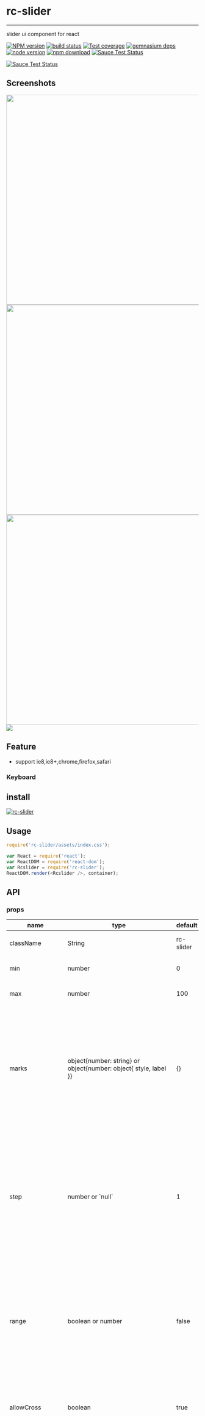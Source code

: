 # rc-slider
---

slider ui component for react

[![NPM version][npm-image]][npm-url]
[![build status][travis-image]][travis-url]
[![Test coverage][coveralls-image]][coveralls-url]
[![gemnasium deps][gemnasium-image]][gemnasium-url]
[![node version][node-image]][node-url]
[![npm download][download-image]][download-url]
[![Sauce Test Status](https://saucelabs.com/buildstatus/rc-slider)](https://saucelabs.com/u/rc-slider)

[![Sauce Test Status](https://saucelabs.com/browser-matrix/rc-slider.svg)](https://saucelabs.com/u/rc-slider)

[npm-image]: http://img.shields.io/npm/v/rc-slider.svg?style=flat-square
[npm-url]: http://npmjs.org/package/rc-slider
[travis-image]: https://img.shields.io/travis/react-component/slider.svg?style=flat-square
[travis-url]: https://travis-ci.org/react-component/slider
[coveralls-image]: https://img.shields.io/coveralls/react-component/slider.svg?style=flat-square
[coveralls-url]: https://coveralls.io/r/react-component/slider?branch=master
[gemnasium-image]: http://img.shields.io/gemnasium/react-component/slider.svg?style=flat-square
[gemnasium-url]: https://gemnasium.com/react-component/slider
[node-image]: https://img.shields.io/badge/node.js-%3E=_0.10-green.svg?style=flat-square
[node-url]: http://nodejs.org/download/
[download-image]: https://img.shields.io/npm/dm/rc-slider.svg?style=flat-square
[download-url]: https://npmjs.org/package/rc-slider

## Screenshots

<img src="https://t.alipayobjects.com/images/T1ki8fXeprXXXXXXXX.png" width="550"/>

<img src="https://t.alipayobjects.com/images/T1pPhfXhBqXXXXXXXX.png" width="550"/>

<img src="https://t.alipayobjects.com/images/T1wO8fXd4rXXXXXXXX.png" width="550"/>

<img src="http://i.giphy.com/l46Cs36c9HrHMExoc.gif"/>


## Feature

* support ie8,ie8+,chrome,firefox,safari

### Keyboard



## install

[![rc-slider](https://nodei.co/npm/rc-slider.png)](https://npmjs.org/package/rc-slider)

## Usage

```js
require('rc-slider/assets/index.css');

var React = require('react');
var ReactDOM = require('react-dom');
var Rcslider = require('rc-slider');
ReactDOM.render(<Rcslider />, container);
```

## API

### props

<table class="table table-bordered table-striped">
    <thead>
    <tr>
        <th style="width: 100px;">name</th>
        <th style="width: 50px;">type</th>
        <th style="width: 50px;">default</th>
        <th>description</th>
    </tr>
    </thead>
    <tbody>
        <tr>
          <td>className</td>
          <td>String</td>
          <td>rc-slider</td>
          <td>Additional css class for the root dom node</td>
        </tr>
        <tr>
          <td>min</td>
          <td>number</td>
          <td>0</td>
          <td>The minimum value of the slider</td>
        </tr>
        <tr>
          <td>max</td>
          <td>number</td>
          <td>100</td>
          <td>The maximum value of the slider</td>
        </tr>
        <tr>
          <td>marks</td>
          <td>object{number: string} or object{number: object{ style, label }}</td>
          <td>{}</td>
          <td>Mark on the slider. The key determines the position, and the value determines what will show. If you want to set the style of a specific mark point, the value should be an object which contains `style` and `label` properties.</td>
        </tr>
        <tr>
          <td>step</td>
          <td>number or `null`</td>
          <td>1</td>
          <td>Value to be added or subtracted on each step the slider makes. Must be greater than zero. max - min should be evenly divisible by the step value. When `marks` is not an empty object, `step` can be set to `null`, to make marks as steps.</td>
        </tr>
        <tr>
          <td>range</td>
          <td>boolean or number</td>
          <td>false</td>
          <td>Determines the type of slider. If range is `true`, two handles will be rendered in order to select a range. If range is a number, multiple handles will be rendered (number + 1). Using `range={true}` is equivalent to `range={1}`.</td>
        </tr>
        <tr>
          <td>allowCross</td>
          <td>boolean</td>
          <td>true</td>
          <td>When `range` is `true`, `allowCross` could be set as `true` to allow those handles to cross.</td>
        </tr>
        <tr>
          <td>pushable</td>
          <td>boolean or number</td>
          <td>true</td>
          <td>When `range` is `true`, `pushable` could be set as `true` to allow pushing of surrounding handles when moving an handle. When set to a number, the number will be the minimum ensured distance between handles. Example: <img src="http://i.giphy.com/l46Cs36c9HrHMExoc.gif"/></td>
        </tr>
        <tr>
          <td>vertical</td>
          <td>boolean</td>
          <td>false</td>
          <td>If vertical is `true`, the slider will be vertical.</td>
        </tr>
        <tr>
          <td>defaultValue</td>
          <td>number or [number, number, ...]</td>
          <td>0 or [0, 0]</td>
          <td>Set initial positions of handles. If range is `false`, the type of `defaultValue` should be `number`. Otherwise, `[number, number, ...]`</td>
        </tr>
        <tr>
          <td>value</td>
          <td>number or [number, number, ...]</td>
          <td></td>
          <td>Set current positions of handles. If range is `false`, the type of `defaultValue` should be `number`. Otherwise, `[number, number, ...]`</td>
        </tr>
        <tr>
          <td>handle</td>
          <td>Component</td>
          <td></td>
          <td>Provide a custom Handle to use in the slider by passing a component. This component will have a `value` and `offset` props used to define custom styling/content.</td>
        </tr>
        <tr>
          <td>included</td>
          <td>boolean</td>
          <td>true</td>
          <td>If the value is `true`, it means a continuous value interval, otherwise, it is a independent value.</td>
        </tr>
        <tr>
          <td>disabled</td>
          <td>boolean</td>
          <td>false</td>
          <td>If `true`, handles can't be moved.</td>
        </tr>
        <tr>
          <td>tipTransitionName</td>
          <td>string</td>
          <td>''</td>
          <td>Set the animation for tooltip if it shows.</td>
        </tr>
        <tr>
          <td>tipFormatter</td>
          <td>function or `null`</td>
          <td></td>
          <td>Format the value of the tooltip if it shows. If `null` the tooltip will always be hidden.</td>
        </tr>
        <tr>
          <td>tipAlign</td>
          <td>Object: alignConfig of [dom-align](https://github.com/yiminghe/dom-align)</td>
          <td></td>
          <td>Align the tooltip with the slider.</td>
        </tr>
        <tr>
          <td>tipContainer</td>
          <td>function</td>
          <td></td>
          <td>Function returning html node which will act as tooltip container</td>
        </tr>
        <tr>
          <td>dots</td>
          <td>bool</td>
          <td>false</td>
          <td>When the `step` value is greater than 1, you can set the `dots` to  `true` if you want to render the slider with dots.</td>
        </tr>
        <tr>
          <td>onChange</td>
          <td>function</td>
          <td>NOOP</td>
          <td>`onChange` will be triggered while the value of Slider changing.</td>
        </tr>
        <tr>
          <td>onAfterChange</td>
          <td>function</td>
          <td>NOOP</td>
          <td>`onAfterChange` will be triggered when `ontouchend` or `onmouseup` is triggered.</td>
        </tr>
    </tbody>
</table>

## Development

```
npm install
npm start
```

## Example

http://localhost:8005/examples/

online example: http://react-component.github.io/slider/

## Test Case

http://localhost:8005/tests/runner.html?coverage

## Coverage

http://localhost:8005/node_modules/rc-server/node_modules/node-jscover/lib/front-end/jscoverage.html?w=http://localhost:8088/tests/runner.html?coverage

## License

rc-slider is released under the MIT license.
